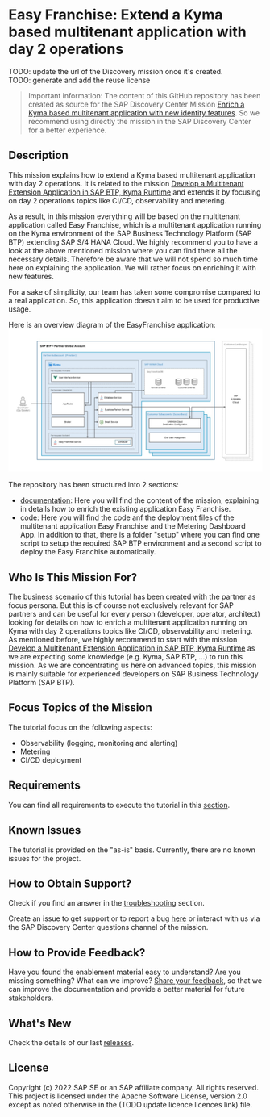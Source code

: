 # Easy Franchise: Extend a Kyma based multitenant application with day 2 operations

TODO: update the url of the Discovery mission once it's created.   
TODO: generate and add the reuse license

> Important information: The content of this GitHub repository has been created as source for the SAP Discovery Center Mission [Enrich a Kyma based multitenant application with new identity features](https://discovery-center.cloud.sap/missiondetail/url-to-be-updated). So we recommend using directly the mission in the SAP Discovery Center for a better experience.

## Description
This mission explains how to extend a Kyma based multitenant application with day 2 operations. It is related to the mission [Develop a Multitenant Extension Application in SAP BTP, Kyma Runtime](https://discovery-center.cloud.sap/missiondetail/3683/3726/) and extends it by focusing on day 2 operations topics like CI/CD, observability and metering.

As a result, in this mission everything will be based on the multitenant application called Easy Franchise, which is a multitenant application running on the Kyma environment of the SAP Business Technology Platform (SAP BTP) extending SAP S/4 HANA Cloud. We highly recommend you to have a look at the above mentioned mission where you can find there all the necessary details. Therefore be aware that we will not spend so much time here on explaining the application. We will rather focus on enriching it with new features.

For a sake of simplicity, our team has taken some compromise compared to a real application. So, this application doesn't aim to be used for productive usage.

Here is an overview diagram of the EasyFranchise application:
![](https://raw.githubusercontent.com/SAP-samples/btp-kyma-multitenant-extension/main/documentation/images/easyfranchise-diagrams/Slide4.jpeg)

The repository has been structured into 2 sections:
* [documentation](/documentation/README.md): Here you will find the content of the mission, explaining in details how to enrich the existing application Easy Franchise.
* [code](/code/README.md): Here you will find the code anf the deployment files of the multitenant application Easy Franchise and the Metering Dashboard App. In addition to that, there is a folder "setup" where you can find one script to setup the required SAP BTP environment and a second script to deploy the Easy Franchise automatically.


## Who Is This Mission For?

The business scenario of this tutorial has been created with the partner as focus persona. But this is of course not exclusively relevant for SAP partners and can be useful for every person (developer, operator, architect) looking for details on how to enrich a multitenant application running on Kyma with day 2 operations topics like CI/CD, observability and metering.
As mentioned before, we highly recommend to start with the mission [Develop a Multitenant Extension Application in SAP BTP, Kyma Runtime](https://discovery-center.cloud.sap/missiondetail/3683/3726/) as we are expecting some knowledge (e.g. Kyma, SAP BTP, ...) to run this mission. As we are concentrating us here on advanced topics, this mission is mainly suitable for experienced developers on SAP Business Technology Platform (SAP BTP). 

## Focus Topics of the Mission

The tutorial focus on the following aspects:
- Observability (logging, monitoring and alerting)
- Metering
- CI/CD deployment

## Requirements

You can find all requirements to execute the tutorial in this [section](/documentation/discover/prerequisites/README.md).

## Known Issues

The tutorial is provided on the "as-is" basis. Currently, there are no known issues for the project.

## How to Obtain Support?

Check if you find an answer in the [troubleshooting](/documentation/troubleshooting/README.md) section.

Create an issue to get support or to report a bug [here](https://github.com/SAP-samples/btp-kyma-multitenant-extension/issues/new/choose) or interact with us via the SAP Discovery Center questions channel of the mission.

## How to Provide Feedback?

Have you found the enablement material easy to understand? Are you missing something? What can we improve? [Share your feedback](https://github.com/SAP-samples/btp-kyma-multitenant-extension/issues/new/choose), so that we can improve the documentation and provide a better material for future stakeholders.

## What's New

Check the details of our last [releases](/documentation/discover/whats-new/README.md).

## License

Copyright (c) 2022 SAP SE or an SAP affiliate company. All rights reserved. This project is licensed under the Apache Software License, version 2.0 except as noted otherwise in the (TODO update licence licences link) file.
